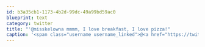 ```yaml
---
id: b3a35cb1-1173-4b2d-99dc-49a99bd59ac0
blueprint: text
category: twitter
title: "'@misskelowna mmmm, I love breakfast, I love pizza!"
caption: '<span class="username username_linked">@<a href="https://twitter.com/misskelowna" title="misskelowna">misskelowna</a></span> mmmm, I love breakfast, I love pizza!'
---
```


